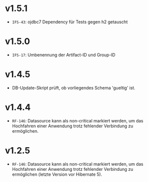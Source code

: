 # v1.5.1
- `IFS-43`: ojdbc7 Dependency für Tests gegen h2 getauscht

# v1.5.0
- `IFS-17`: Umbenennung der Artifact-ID und Group-ID

# v1.4.5
- DB-Update-Skript prüft, ob vorliegendes Schema 'gueltig' ist.

# v1.4.4
- `RF-146`: Datasource kann als non-critical markiert werden, um das Hochfahren einer Anwendung trotz fehlender Verbindung zu ermöglichen.

# v1.2.5
- `RF-146`: Datasource kann als non-critical markiert werden, um das Hochfahren einer Anwendung trotz fehlender Verbindung zu ermöglichen (letzte Version vor Hibernate 5).
